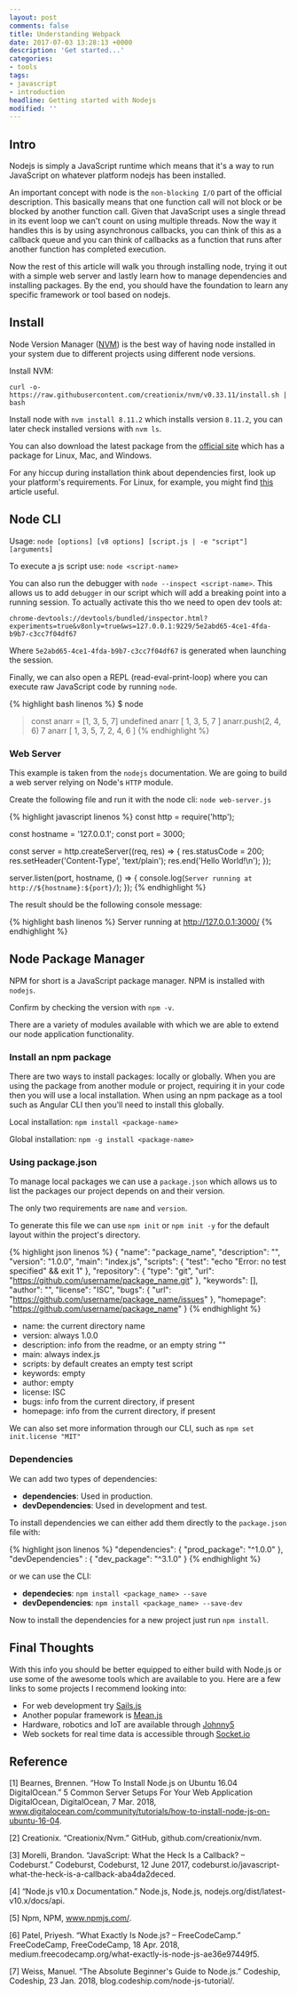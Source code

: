 ```yaml
---
layout: post
comments: false
title: Understanding Webpack
date: 2017-07-03 13:28:13 +0000
description: 'Get started...'
categories:
- tools
tags:
- javascript
- introduction
headline: Getting started with Nodejs
modified: ''
---
```

## Intro

Nodejs is simply a JavaScript runtime which means that it's a way to run JavaScript on whatever platform nodejs has been installed.  

An important concept with node is the `non-blocking I/O` part of the official description. This basically means that one function call will not block or be blocked by another function call. Given that JavaScript uses a single thread in its event loop we can't count on using multiple threads. Now the way it handles this is by using asynchronous callbacks, you can think of this as a callback queue and you can think of callbacks as a function that runs after another function has completed execution.

Now the rest of this article will walk you through installing node, trying it out with a simple web server and lastly learn how to manage dependencies and installing packages. By the end, you should have the foundation to learn any specific framework or tool based on nodejs.

## Install

Node Version Manager ([NVM](https://github.com/creationix/nvm)) is the best way of having node installed in your system due to different projects using different node versions.

Install NVM:

`curl -o- https://raw.githubusercontent.com/creationix/nvm/v0.33.11/install.sh | bash`

Install node with `nvm install 8.11.2` which installs version `8.11.2`, you can later check installed versions with `nvm ls`.

You can also download the latest package from the [official site](https://nodejs.org/en/download/) which has a package for Linux, Mac, and Windows.

For any hiccup during installation think about dependencies first, look up your platform's requirements. For Linux, for example, you might find [this](https://www.digitalocean.com/community/tutorials/how-to-install-node-js-on-ubuntu-16-04) article useful.


## Node CLI

Usage: `node [options] [v8 options] [script.js | -e "script"] [arguments]`

To execute a js script use: `node <script-name>`

You can also run the debugger with `node --inspect <script-name>`. This allows us to add `debugger` in our script which will add a breaking point into a running session. To actually activate this tho we need to open dev tools at:

    chrome-devtools://devtools/bundled/inspector.html?experiments=true&v8only=true&ws=127.0.0.1:9229/5e2abd65-4ce1-4fda-b9b7-c3cc7f04df67

Where `5e2abd65-4ce1-4fda-b9b7-c3cc7f04df67` is generated when launching the session.

Finally, we can also open a  REPL (read-eval-print-loop) where you can execute raw JavaScript code by running `node`.

{% highlight bash linenos %}
$ node
> const anarr = [1, 3, 5, 7]
undefined
> anarr
[ 1, 3, 5, 7 ]
> anarr.push(2, 4, 6)
7
> anarr
[ 1, 3, 5, 7, 2, 4, 6 ]
{% endhighlight %}

### Web Server

This example is taken from the `nodejs` documentation. We are going to build a web server relying on Node's `HTTP` module.

Create the following file and run it with the node cli: `node web-server.js`

{% highlight javascript linenos %}
const http = require('http');

const hostname = '127.0.0.1';
const port = 3000;

const server = http.createServer((req, res) => {
  res.statusCode = 200;
  res.setHeader('Content-Type', 'text/plain');
  res.end('Hello World!\n');
});

server.listen(port, hostname, () => {
  console.log(`Server running at http://${hostname}:${port}/`);
});
{% endhighlight %}

The result should be the following console message:

{% highlight bash linenos %}
Server running at http://127.0.0.1:3000/
{% endhighlight %}

## Node Package Manager

NPM for short is a JavaScript package manager. NPM is installed with `nodejs`.

Confirm by checking the version with `npm -v`.

There are a variety of modules available with which we are able to extend our node application functionality.

### Install an npm package

There are two ways to install packages: locally or globally. When you are using the package from another module or project, requiring it in your code then you will use a local installation. When using an npm package as a tool such as Angular CLI then you'll need to install this globally.

Local installation: `npm install <package-name>`

Global installation: `npm -g install <package-name>`

### Using package.json

To manage local packages we can use a `package.json` which allows us to list the packages our project depends on and their version.

The only two requirements are `name` and `version`.

To generate this file we can use `npm init` or `npm init -y` for the default layout within the project's directory.

{% highlight json linenos %}
{
  "name": "package_name",
  "description": "",
  "version": "1.0.0",
  "main": "index.js",
  "scripts": {
    "test": "echo \"Error: no test specified\" && exit 1"
  },
  "repository": {
    "type": "git",
    "url": "https://github.com/username/package_name.git"
  },
  "keywords": [],
  "author": "",
  "license": "ISC",
  "bugs": {
    "url": "https://github.com/username/package_name/issues"
  },
  "homepage": "https://github.com/username/package_name"
}
{% endhighlight %}

* name: the current directory name
* version: always 1.0.0
* description: info from the readme, or an empty string ""
* main: always index.js
* scripts: by default creates an empty test script
* keywords: empty
* author: empty
* license: ISC
* bugs: info from the current directory, if present
* homepage: info from the current directory, if present

We can also set more information through our CLI, such as `npm set init.license "MIT"`

### Dependencies

We can add two types of dependencies:

* **dependencies**: Used in production.
* **devDependencies**: Used in development and test.

To install dependencies we can either add them directly to the `package.json` file with:

{% highlight json linenos %}
"dependencies": {
    "prod_package": "^1.0.0"
  },
  "devDependencies" : {
    "dev_package": "^3.1.0"
  }
{% endhighlight %}

or we can use the CLI:

* **dependecies**: `npm install <package_name> --save`
* **devDependencies**: `npm install <package_name> --save-dev`

Now to install the dependencies for a new project just run `npm install`.

## Final Thoughts

With this info you should be better equipped to either build with Node.js or
use some of the awesome tools which are available to you. Here are a few links
to some projects I recommend looking into:
- For web development try [Sails.js](https://sailsjs.com/)
- Another popular framework is [Mean.js](http://mean.io/)
- Hardware, robotics and IoT are available through [Johnny5](http://johnny-five.io/)
- Web sockets for real time data is accessible through [Socket.io](https://socket.io/)


## Reference

[1] Bearnes, Brennen. “How To Install Node.js on Ubuntu 16.04 DigitalOcean.” 5 Common Server Setups For Your Web Application DigitalOcean, DigitalOcean, 7 Mar. 2018, www.digitalocean.com/community/tutorials/how-to-install-node-js-on-ubuntu-16-04.

[2] Creationix. “Creationix/Nvm.” GitHub, github.com/creationix/nvm.

[3] Morelli, Brandon. “JavaScript: What the Heck Is a Callback? – Codeburst.” Codeburst, Codeburst, 12 June 2017, codeburst.io/javascript-what-the-heck-is-a-callback-aba4da2deced.

[4] “Node.js v10.x Documentation.” Node.js, Node.js, nodejs.org/dist/latest-v10.x/docs/api.

[5] Npm, NPM, www.npmjs.com/.

[6] Patel, Priyesh. “What Exactly Is Node.js? – FreeCodeCamp.” FreeCodeCamp, FreeCodeCamp, 18 Apr. 2018, medium.freecodecamp.org/what-exactly-is-node-js-ae36e97449f5.

[7] Weiss, Manuel. “The Absolute Beginner's Guide to Node.js.” Codeship, Codeship, 23 Jan. 2018, blog.codeship.com/node-js-tutorial/.
